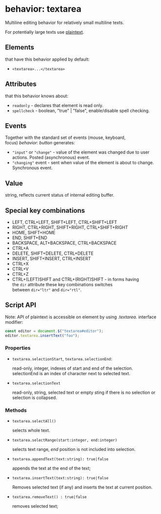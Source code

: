 # behavior: textarea

Multiline editing behavior for relatively small multiline texts.

For potentially large texts use [plaintext](behavior-textarea.md).

## Elements

that have this behavior applied by default:

* `<textarea>...</textarea>`

## Attributes

that this behavior knows about:

* `readonly` - declares that element is read only.
* `spellcheck` - boolean, "true" | "false", enable/disable spell checking.

## Events

Together with the standard set of events (mouse, keyboard, focus) *behavior: button* generates:

* `"input"` or `"change"` - value of the element was changed due to user actions. Posted (asynchronous) event.
* `"changing"` event - sent when value of the element is about to change. Synchronous event.

## Value

string, reflects current status of internal editing buffer.

## Special key combinations

* LEFT, CTRL+LEFT, SHIFT+LEFT, CTRL+SHIFT+LEFT
* RIGHT, CTRL+RIGHT, SHIFT+RIGHT, CTRL+SHIFT+RIGHT
* HOME, SHIFT+HOME
* END, SHIFT+END
* BACKSPACE, ALT+BACKSPACE, CTRL+BACKSPACE
* CTRL+A
* DELETE, SHIFT+DELETE, CTRL+DELETE
* INSERT, SHIFT+INSERT, CTRL+INSERT
* CTRL+X
* CTRL+V
* CTRL+Z
* CTRL+(LEFT)SHIFT and CTRL+(RIGHT)SHIFT - in forms having the `dir` attribute these key combinations switches between `dir="ltr"` and `dir="rtl"`.

## Script API

Note: API of plaintext is accessible on element by using *.textarea.* interface modifier:

```js
const editor = document.$("textarea#editor");
editor.textarea.insertText("foo");
```

### Properties

* `textarea.selectionStart`, `textarea.selectionEnd`: 
  
  read-only, integer, indexes of start and end of the selection. selectionEnd is an index of character next to selected text. 

* `textarea.selectionText`

  read-only, string, selected text or empty sting if there is no selection or selection is collapsed.

### Methods

* `textarea.selectAll()`
  
  selects whole text.

* `textarea.selectRange(start:integer, end:integer)`
  
  selects text range, *end* position is not included into selection.

* `textarea.appendText(text:string): true|false`
  
  appends the text at the end of the text;

* `textarea.insertText(text:string): true|false`
  
  Removes selected text (if any) and inserts the text at current position. 

* `textarea.removeText() : true|false`
  
  removes selected text;


